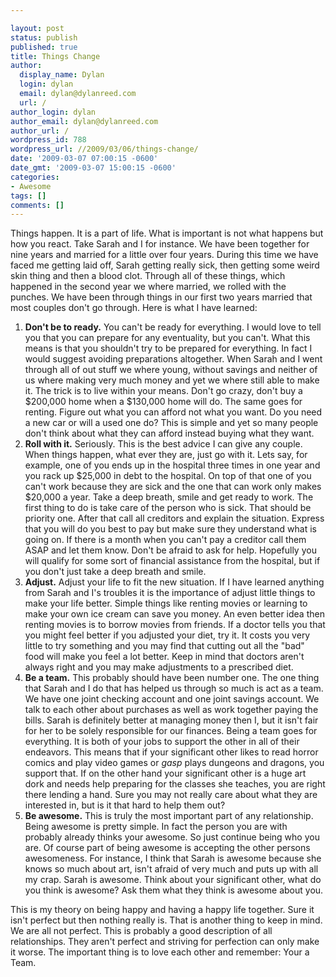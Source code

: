 ```yaml
---

layout: post
status: publish
published: true
title: Things Change
author:
  display_name: Dylan
  login: dylan
  email: dylan@dylanreed.com
  url: /
author_login: dylan
author_email: dylan@dylanreed.com
author_url: /
wordpress_id: 788
wordpress_url: //2009/03/06/things-change/
date: '2009-03-07 07:00:15 -0600'
date_gmt: '2009-03-07 15:00:15 -0600'
categories:
- Awesome
tags: []
comments: []
---
```


Things happen. It is a part of life. What is important is not what happens but how you react. Take Sarah and I for instance. We have been together for nine years and married for a little over four years. During this time we have faced me getting laid off, Sarah getting really sick, then getting some weird skin thing and then a blood clot. Through all of these things, which happened in the second year we where married, we rolled with the punches. We have been through things in our first two years married that most couples don't go through. Here is what I have learned:

  1. **Don't be to ready.** You can't be ready for everything. I would love to tell you that you can prepare for any eventuality, but you can't. What this means is that you shouldn't try to be prepared for everything. In fact I would suggest avoiding preparations altogether. When Sarah and I went through all of out stuff we where young, without savings and neither of us where making very much money and yet we where still able to make it. The trick is to live within your means. Don't go crazy, don't buy a $200,000 home when a $130,000 home will do. The same goes for renting. Figure out what you can afford not what you want. Do you need a new car or will a used one do? This is simple and yet so many people don't think about what they can afford instead buying what they want.
  2. **Roll with it.** Seriously. This is the best advice I can give any couple. When things happen, what ever they are, just go with it. Lets say, for example, one of you ends up in the hospital three times in one year and you rack up $25,000 in debt to the hospital. On top of that one of you can't work because they are sick and the one that can work only makes $20,000 a year. Take a deep breath, smile and get ready to work. The first thing to do is take care of the person who is sick. That should be priority one. After that call all creditors and explain the situation. Express that you will do you best to pay but make sure they understand what is going on. If there is a month when you can't pay a creditor call them ASAP and let them know.  Don't be afraid to ask for help. Hopefully you will qualify for some sort of financial assistance from the hospital, but if you don't just take a deep breath and smile.
  3. **Adjust.** Adjust your life to fit the new situation. If I have learned anything from Sarah and I's troubles it is the importance of adjust little things to make your life better. Simple things like renting movies or learning to make your own ice cream can save you money. An even better idea then renting movies is to borrow movies from friends. If a doctor tells you that you might feel better if you adjusted your diet, try it. It costs you very little to try something and you may find that cutting out all the "bad" food will make you feel a lot better. Keep in mind that doctors aren't always right and you may make adjustments to a prescribed diet.
  4. **Be a team.** This probably should have been number one. The one thing that Sarah and I do that has helped us through so much is act as a team. We have one joint checking account and one joint savings account. We talk to each other about purchases as well as work together paying the bills. Sarah is definitely better at managing money then I, but it isn't fair for her to be solely responsible for our finances. Being a team goes for everything. It is both of your jobs to support the other in all of their endeavors. This means that if your significant other likes to read horror comics and play video games or *gasp* plays dungeons and dragons, you support that. If on the other hand your significant other is a huge art dork and needs help preparing for the classes she teaches, you are right there lending a hand. Sure you may not really care about what they are interested in, but is it that hard to help them out?
  5. **Be awesome.** This is truly the most important part of any relationship. Being awesome is pretty simple. In fact the person you are with probably already thinks your awesome. So just continue being who you are. Of course part of being awesome is accepting the other persons awesomeness. For instance, I think that Sarah is awesome because she knows so much about art, isn't afraid of very much and puts up with all my crap. Sarah is awesome. Think about your significant other, what do you think is awesome? Ask them what they think is awesome about you.
  


  
This is my theory on being happy and having a happy life together. Sure it isn't perfect but then nothing really is. That is another thing to keep in mind. We are all not perfect. This is probably a good description of all relationships. They aren't perfect and striving for perfection can only make it worse. The important thing is to love each other and remember: Your a Team.
